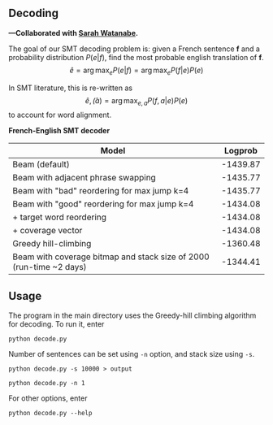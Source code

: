 ## Decoding

**—Collaborated with [Sarah Watanabe](https://github.com/swatana3).**

The goal of our SMT decoding problem is: given a French sentence **f** and a probability distribution $P(e|f)$, find the most probable english translation of **f**.
$$\hat{e} = \arg\max_e P(e|f) = \arg\max_{e} P(f|e)P(e)$$

In SMT literature, this is re-written as
$$\hat{e},\hat(a) = \arg\max_{e,a} P(f,a|e)P(e)$$
to account for word alignment.

**French-English SMT decoder**

| Model           |  Logprob  |
| --------------- |:---------:|
| Beam (default)  | -1439.87  |
| Beam with adjacent phrase swapping | -1435.77 |
| Beam with "bad" reordering for max jump k=4 | -1435.77 |
| Beam with "good" reordering for max jump k=4 | -1434.08 |
| + target word reordering | -1434.08 |
| + coverage vector | -1434.08 |
| Greedy hill-climbing | -1360.48 |
| Beam with coverage bitmap and stack size of 2000 (run-time ~2 days) | -1344.41 |

## Usage

The program in the main directory uses the Greedy-hill climbing algorithm for decoding. To run it, enter

```
python decode.py
```

Number of sentences can be set using `-n` option, and stack size using `-s`.

```
python decode.py -s 10000 > output
```
```
python decode.py -n 1
```

For other options, enter
```
python decode.py --help
```
